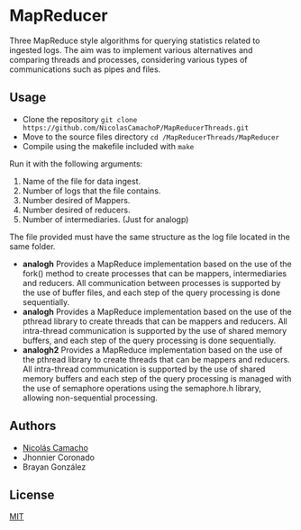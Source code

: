 # MapReducer 
Three MapReduce style algorithms for querying statistics related to ingested logs. The aim was to implement various alternatives and comparing threads and processes, considering various types of communications such as pipes and files.

## Usage

* Clone the repository `git clone https://github.com/NicolasCamachoP/MapReducerThreads.git`
* Move to the source files directory `cd /MapReducerThreads/MapReducer`
* Compile using the makefile included with `make`

Run it with the following arguments:

1. Name of the file for data ingest.
2. Number of logs that the file contains.
3. Number desired of Mappers.
4. Number desired of reducers.
5. Number of intermediaries. (Just for analogp)

The file provided must have the same structure as the log file located in the same folder.

* **analogh** Provides a MapReduce implementation based on the use of the fork() method to create processes that can be mappers, intermediaries and reducers. All communication between processes is supported by the use of buffer files, and each step of the query processing is done sequentially.
* **analogh** Provides a MapReduce implementation based on the use of the pthread library to create threads that can be mappers and reducers. All intra-thread communication is supported by the use of shared memory buffers, and each step of the query processing is done sequentially.
* **analogh2** Provides a MapReduce implementation based on the use of the pthread library to create threads that can be mappers and reducers. All intra-thread communication is supported by the use of shared memory buffers and each step of the query processing is managed with the use of semaphore operations using the semaphore.h library, allowing non-sequential processing.

## Authors 

* [Nicolás Camacho](https://github.com/NicolasCamachoP)
* Jhonnier Coronado
* Brayan González

## License 
[MIT](https://github.com/NicolasCamachoP/MapReducerThreads/blob/master/LICENSE)
